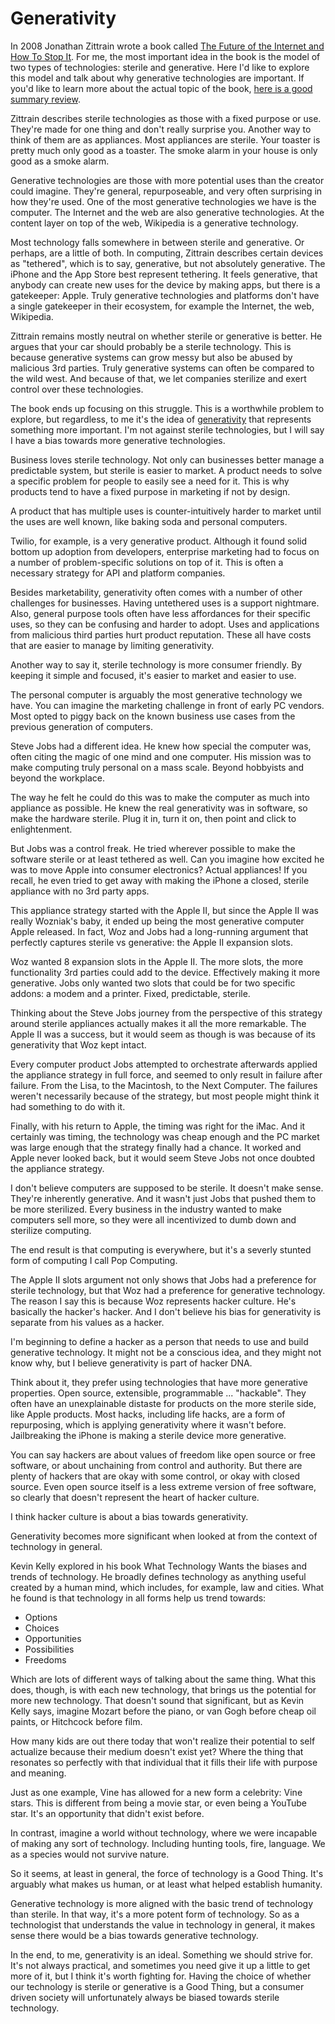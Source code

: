 # Generativity

In 2008 Jonathan Zittrain wrote a book called [The Future of the Internet and How To Stop It](http://www.amazon.com/gp/product/B0089EHNC2/). For me, the most important idea in the book is the model of two types of technologies: sterile and generative. Here I'd like to explore this model and talk about why generative technologies are important. If you'd like to learn more about the actual topic of the book, [here is a good summary review](http://boingboing.net/2008/07/23/zittrains-the-future.html). 

Zittrain describes sterile technologies as those with a fixed purpose or use. They're made for one thing and don't really surprise you. Another way to think of them are as appliances. Most appliances are sterile. Your toaster is pretty much only good as a toaster. The smoke alarm in your house is only good as a smoke alarm. 

Generative technologies are those with more potential uses than the creator could imagine. They're general, repurposeable, and very often surprising in how they're used. One of the most generative technologies we have is the computer. The Internet and the web are also generative technologies. At the content layer on top of the web, Wikipedia is a generative technology. 

Most technology falls somewhere in between sterile and generative. Or perhaps, are a little of both. In computing, Zittrain describes certain devices as "tethered", which is to say, generative, but not absolutely generative. The iPhone and the App Store best represent tethering. It feels generative, that anybody can create new uses for the device by making apps, but there is a gatekeeper: Apple. Truly generative technologies and platforms don't have a single gatekeeper in their ecosystem, for example the Internet, the web, Wikipedia. 

Zittrain remains mostly neutral on whether sterile or generative is better. He argues that your car should probably be a sterile technology. This is because generative systems can grow messy but also be abused by malicious 3rd parties. Truly generative systems can often be compared to the wild west. And because of that, we let companies sterilize and exert control over these technologies. 

The book ends up focusing on this struggle. This is a worthwhile problem to explore, but regardless, to me it's the idea of [generativity](https://en.wikipedia.org/wiki/Generativity) that represents something more important. I'm not against sterile technologies, but I will say I have a bias towards more generative technologies. 


Business loves sterile technology. Not only can businesses better manage a predictable system, but sterile is easier to market. A product needs to solve a specific problem for people to easily see a need for it. This is why products tend to have a fixed purpose in marketing if not by design.

A product that has multiple uses is counter-intuitively harder to market until the uses are well known, like baking soda and personal computers. 

Twilio, for example, is a very generative product. Although it found solid bottom up adoption from developers, enterprise marketing had to focus on a number of problem-specific solutions on top of it. This is often a necessary strategy for API and platform companies.

Besides marketability, generativity often comes with a number of other challenges for businesses. Having untethered uses is a support nightmare. Also, general purpose tools often have less affordances for their specific uses, so they can be confusing and harder to adopt. Uses and applications from malicious third parties hurt product reputation. These all have costs that are easier to manage by limiting generativity.


Another way to say it, sterile technology is more consumer friendly. By keeping it simple and focused, it's easier to market and easier to use. 

The personal computer is arguably the most generative technology we have. You can imagine the marketing challenge in front of early PC vendors. Most opted to piggy back on the known business use cases from the previous generation of computers. 

Steve Jobs had a different idea. He knew how special the computer was, often citing the magic of one mind and one computer. His mission was to make computing truly personal on a mass scale. Beyond hobbyists and beyond the workplace. 

The way he felt he could do this was to make the computer as much into appliance as possible. He knew the real generativity was in software, so make the hardware sterile. Plug it in, turn it on, then point and click to enlightenment.

But Jobs was a control freak. He tried wherever possible to make the software sterile or at least tethered as well. Can you imagine how excited he was to move Apple into consumer electronics? Actual appliances! If you recall, he even tried to get away with making the iPhone a closed, sterile appliance with no 3rd party apps.


This appliance strategy started with the Apple II, but since the Apple II was really Wozniak's baby, it ended up being the most generative computer Apple released. In fact, Woz and Jobs had a long-running argument that perfectly captures sterile vs generative: the Apple II expansion slots.

Woz wanted 8 expansion slots in the Apple II. The more slots, the more functionality 3rd parties could add to the device. Effectively making it more generative. Jobs only wanted two slots that could be for two specific addons: a modem and a printer. Fixed, predictable, sterile.

Thinking about the Steve Jobs journey from the perspective of this strategy around sterile appliances actually makes it all the more remarkable. The Apple II was a success, but it would seem as though is was because of its generativity that Woz kept intact. 

Every computer product Jobs attempted to orchestrate afterwards applied the appliance strategy in full force, and seemed to only result in failure after failure. From the Lisa, to the Macintosh, to the Next Computer. The failures weren't necessarily because of the strategy, but most people might think it had something to do with it.

Finally, with his return to Apple, the timing was right for the iMac. And it certainly was timing, the technology was cheap enough and the PC market was large enough that the strategy finally had a chance. It worked and Apple never looked back, but it would seem Steve Jobs not once doubted the appliance strategy.

I don't believe computers are supposed to be sterile. It doesn't make sense. They're inherently generative. And it wasn't just Jobs that pushed them to be more sterilized. Every business in the industry wanted to make computers sell more, so they were all incentivized to dumb down and sterilize computing. 

The end result is that computing is everywhere, but it's a severly stunted form of computing I call Pop Computing.

The Apple II slots argument not only shows that Jobs had a preference for sterile technology, but that Woz had a preference for generative technology. The reason I say this is because Woz represents hacker culture. He's basically the hacker's hacker. And I don't believe his bias for generativity is separate from his values as a hacker. 

I'm beginning to define a hacker as a person that needs to use and build generative technology. It might not be a conscious idea, and they might not know why, but I believe generativity is part of hacker DNA. 

Think about it, they prefer using technologies that have more generative properties. Open source, extensible, programmable ... "hackable". They often have an unexplainable distaste for products on the more sterile side, like Apple products. Most hacks, including life hacks, are a form of repurposing, which is applying generativity where it wasn't before. Jailbreaking the iPhone is making a sterile device more generative. 

You can say hackers are about values of freedom like open source or free software, or about unchaining from control and authority. But there are plenty of hackers that are okay with some control, or okay with closed source. Even open source itself is a less extreme version of free software, so clearly that doesn't represent the heart of hacker culture. 

I think hacker culture is about a bias towards generativity. 

Generativity becomes more significant when looked at from the context of technology in general.

Kevin Kelly explored in his book What Technology Wants the biases and trends of technology. He broadly defines technology as anything useful created by a human mind, which includes, for example, law and cities. What he found is that technology 
in all forms help us trend towards:

 * Options
 * Choices
 * Opportunities
 * Possibilities
 * Freedoms
 
Which are lots of different ways of talking about the same thing. What this does, though, is with each new technology, that brings us the potential for more new technology. That doesn't sound that significant, but as Kevin Kelly says, imagine Mozart before the piano, or van Gogh before cheap oil paints, or Hitchcock before film. 

How many kids are out there today that won't realize their potential to self actualize because their medium doesn't exist yet? Where the thing that resonates so perfectly with that individual that it fills their life with purpose and meaning.

Just as one example, Vine has allowed for a new form a celebrity: Vine stars. This is different from being a movie star, or even being a YouTube star. It's an opportunity that didn't exist before. 

In contrast, imagine a world without technology, where we were incapable of making any sort of technology. Including hunting tools, fire, language. We as a species would not survive nature. 

So it seems, at least in general, the force of technology is a Good Thing. It's arguably what makes us human, or at least what helped establish humanity.

Generative technology is more aligned with the basic trend of technology than sterile. In that way, it's a more potent form of technology. So as a technologist that understands the value in technology in general, it makes sense there would be a bias towards generative technology.

In the end, to me, generativity is an ideal. Something we should strive for. It's not always practical, and sometimes you need give it up a little to get more of it, but I think it's worth fighting for. Having the choice of whether our technology is sterile or generative is a Good Thing, but a consumer driven society will unfortunately always be biased towards sterile technology.
